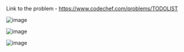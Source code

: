 Link to the problem - https://www.codechef.com/problems/TODOLIST



![image](https://user-images.githubusercontent.com/57552973/236862623-f55bbf14-c403-4418-acc8-803fea8241ae.png)


![image](https://user-images.githubusercontent.com/57552973/236862726-21ccb6ac-a68c-48f5-b68d-ce4686db89e5.png)


![image](https://user-images.githubusercontent.com/57552973/236863143-da31caac-caf6-4616-a6cc-13b6d93b35c1.png)
